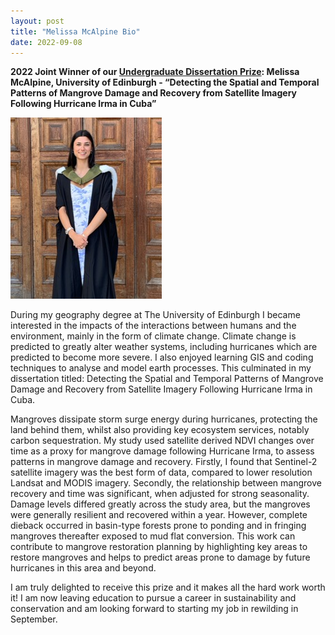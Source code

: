 ```yaml
---
layout: post
title: "Melissa McAlpine Bio"
date: 2022-09-08
---
```


**2022 Joint Winner of our [Undergraduate Dissertation Prize](https://qmrg.github.io/dissertation_prize): Melissa McAlpine, University of Edinburgh - “Detecting the Spatial and Temporal Patterns of Mangrove Damage and Recovery from Satellite Imagery Following Hurricane Irma in Cuba”**

![Melissa McAlpine](/images/mcalpine.jpg)

During my geography degree at The University of Edinburgh I became interested in the impacts of the interactions between humans and the environment, mainly in the form of climate change. Climate change is predicted to greatly alter weather systems, including hurricanes which are predicted to become more severe. I also enjoyed learning GIS and coding techniques to analyse and model earth processes. This culminated in my dissertation titled: Detecting the Spatial and Temporal Patterns of Mangrove Damage and Recovery from Satellite Imagery Following Hurricane Irma in Cuba.

Mangroves dissipate storm surge energy during hurricanes, protecting the land behind them, whilst also providing key ecosystem services, notably carbon sequestration. My study used satellite derived NDVI changes over time as a proxy for mangrove damage following Hurricane Irma, to assess patterns in mangrove damage and recovery. Firstly, I found that Sentinel-2 satellite imagery was the best form of data, compared to lower resolution Landsat and MODIS imagery. Secondly, the relationship between mangrove recovery and time was significant, when adjusted for strong seasonality. Damage levels differed greatly across the study area, but the mangroves were generally resilient and recovered within a year. However, complete dieback occurred in basin-type forests prone to ponding and in fringing mangroves thereafter exposed to mud flat conversion. This work can contribute to mangrove restoration planning by highlighting key areas to restore mangroves and helps to predict areas prone to damage by future hurricanes in this area and beyond. 

I am truly delighted to receive this prize and it makes all the hard work worth it! I am now leaving education to pursue a career in sustainability and conservation and am looking forward to starting my job in rewilding in September.
